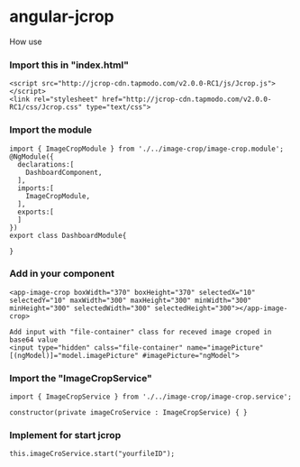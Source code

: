 # angular-jcrop

How use

### Import this in "index.html"
    <script src="http://jcrop-cdn.tapmodo.com/v2.0.0-RC1/js/Jcrop.js"></script>
    <link rel="stylesheet" href="http://jcrop-cdn.tapmodo.com/v2.0.0-RC1/css/Jcrop.css" type="text/css">
### Import the module
    import { ImageCropModule } from './../image-crop/image-crop.module';
    @NgModule({
      declarations:[
        DashboardComponent,
      ],
      imports:[
        ImageCropModule,
      ],
      exports:[
      ]
    })
    export class DashboardModule{

    }
### Add in your component
    <app-image-crop boxWidth="370" boxHeight="370" selectedX="10" selectedY="10" maxWidth="300" maxHeight="300" minWidth="300" minHeight="300" selectedWidth="300" selectedHeight="300"></app-image-crop>
    
    Add input with "file-container" class for receved image croped in base64 value
    <input type="hidden" calss="file-container" name="imagePicture" [(ngModel)]="model.imagePicture" #imagePicture="ngModel">
### Import the "ImageCropService"
    import { ImageCropService } from './../image-crop/image-crop.service';
    
    constructor(private imageCroService : ImageCropService) { }
### Implement for start jcrop
    this.imageCroService.start("yourfileID");

